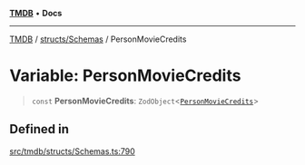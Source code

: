 [**TMDB**](../../../README.md) • **Docs**

***

[TMDB](../../../README.md) / [structs/Schemas](../README.md) / PersonMovieCredits

# Variable: PersonMovieCredits

> `const` **PersonMovieCredits**: `ZodObject`\<[`PersonMovieCredits`](../type-aliases/PersonMovieCredits.md)\>

## Defined in

[src/tmdb/structs/Schemas.ts:790](https://github.com/Norviah/media-hub/blob/d809718af017974e095f312fcfa8bfdf58d3e3e5/src/tmdb/structs/Schemas.ts#L790)

